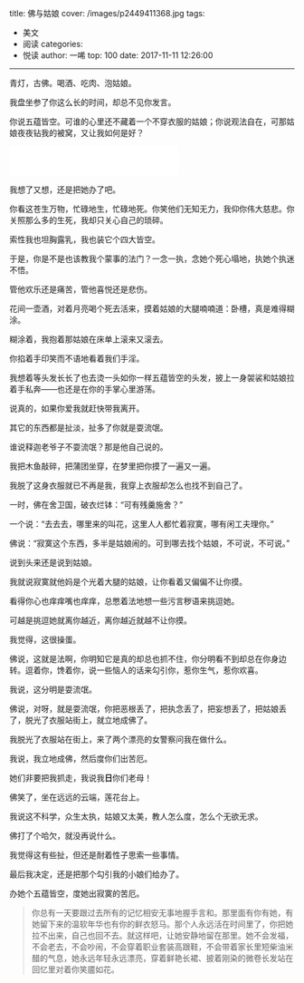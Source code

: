 title: 佛与姑娘
cover: /images/p2449411368.jpg
tags:
  - 美文
  - 阅读
categories:
  - 悦读
author: 一唏
top: 100
date: 2017-11-11 12:26:00
---

青灯，古佛。喝酒、吃肉、泡姑娘。

我盘坐参了你这么长的时间，却总不见你发言。

你说五蕴皆空。可谁的心里还不藏着一个不穿衣服的姑娘；你说观法自在，可那姑娘夜夜钻我的被窝，又让我如何是好？
<!--more-->


<iframe frameborder="no" border="0" marginwidth="0" marginheight="0" width=298 height=52 src="//music.163.com/outchain/player?type=2&id=28308561&auto=1&height=32"></iframe>


我想了又想，还是把她办了吧。


你看这苍生万物，忙碌地生，忙碌地死。你笑他们无知无力，我仰你伟大慈悲。你关照那么多的生死，我却只关心自己的琐碎。

索性我也坦胸露乳，我也装它个四大皆空。


于是，你是不是也该教我个蒙事的法门？一念一执，念她个死心塌地，执她个执迷不悟。

管他欢乐还是痛苦，管他喜悦还是悲伤。

花间一壶酒，对着月亮喝个死去活来，摸着姑娘的大腿喃喃道：卧槽，真是难得糊涂。


糊涂着，我抱着那姑娘在床单上滚来又滚去。

你掐着手印笑而不语地看着我们手淫。

我想着等头发长长了也去烫一头如你一样五蕴皆空的头发，披上一身袈裟和姑娘拉着手私奔——也还是在你的手掌心里游荡。


说真的，如果你爱我就赶快带我离开。

其它的东西都是扯淡，扯多了你就是耍流氓。


谁说释迦老爷子不耍流氓？那是他自己说的。


我把木鱼敲碎，把蒲团坐穿，在梦里把你摸了一遍又一遍。

我脱了这身衣服就已不再是我，我穿上衣服却怎么也找不到自己了。


一时，佛在舍卫国，破衣烂钵：“可有残羹施舍？”

一个说：“去去去，哪里来的叫花，这里人人都忙着寂寞，哪有闲工夫理你。”

佛说：“寂寞这个东西，多半是姑娘闹的。可到哪去找个姑娘，不可说，不可说。”


说到头来还是说到姑娘。

我就说寂寞就他妈是个光着大腿的姑娘，让你看着又偏偏不让你摸。

看得你心也痒痒嘴也痒痒，总憋着法地想一些污言秽语来挑逗她。

可越是挑逗她就离你越近，离你越近就越不让你摸。


我觉得，这很操蛋。


佛说，这就是法啊，你明知它是真的却总也抓不住，你分明看不到却总在你身边转。逗着你，馋着你，说一些恼人的话来勾引你，惹你生气，惹你欢喜。


我说，这分明是耍流氓。

佛说，对呀，就是耍流氓，你把恶根丢了，把执念丢了，把妄想丢了，把姑娘丢了，脱光了衣服站街上，就立地成佛了。


我脱光了衣服站在街上，来了两个漂亮的女警察问我在做什么。

我说，我立地成佛，然后度你们出苦厄。

她们非要把我抓走，我说我**日**你们老母！


佛笑了，坐在远远的云端，莲花台上。

我说这不科学，众生太执，姑娘又太美，教人怎么度，怎么个无欲无求。

佛打了个哈欠，就没再说什么。


我觉得这有些扯，但还是耐着性子思索一些事情。

最后我决定，还是把那个勾引我的小娘们给办了。


办她个五蕴皆空，度她出寂寞的苦厄。

> 你总有一天要跟过去所有的记忆相安无事地握手言和。那里面有你有她，有她留下来的温软年华也有你的鲜衣怒马。那个人永远活在时间里了，你把她拉不出来，自己也回不去。就这样吧，让她安静地留在那里。她不会发福，不会老去，不会吵闹，不会穿着职业套装高跟鞋，不会带着家长里短柴油米醋的气息，她永远年轻永远漂亮，穿着鲜艳长裙、披着刚染的微卷长发站在回忆里对着你笑靥如花。
